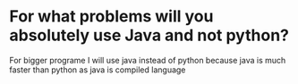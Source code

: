 # For what problems will you absolutely use Java and not python?
For bigger programe I will use java instead of python because java is much faster than python as java is compiled language
